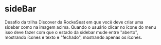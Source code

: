 # sideBar
Desafio da trilha Discover da RockeSeat em que você deve criar uma sidebar como na imagem acima. Quando o usuário clicar no ícone do menu isso deve fazer com que o estado da sidebar mude entre "aberto", mostrando ícones e texto e "fechado", mostrando apenas os ícones.
